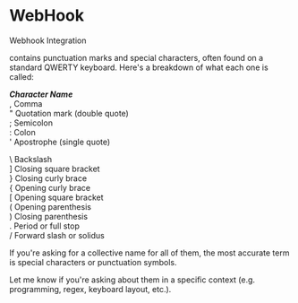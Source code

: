 # WebHook
Webhook Integration   

contains punctuation marks and special characters, often found on a standard QWERTY keyboard. Here's a breakdown of what each one is called:    

***Character	              Name***  
,	            Comma    
"	            Quotation mark (double quote)    
;	            Semicolon    
:	            Colon    
'             Apostrophe (single quote)    
`            	`   
\	            Backslash   
]	            Closing square bracket   
}	            Closing curly brace   
{	            Opening curly brace   
[            	Opening square bracket   
(	            Opening parenthesis   
)	            Closing parenthesis   
.	            Period or full stop   
/	            Forward slash or solidus   

If you're asking for a collective name for all of them, the most accurate term is special characters or punctuation symbols.    

Let me know if you're asking about them in a specific context (e.g. programming, regex, keyboard layout, etc.).   
